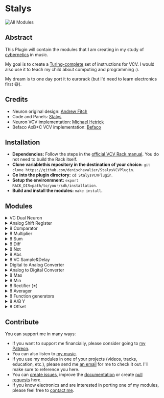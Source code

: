 # Stalys

![All Modules](/allmodules.png)

## Abstract

This Plugin will contain the modules that I am creating in my study of [cybernetics](https://en.m.wikipedia.org/wiki/Cybernetics) in music.

My goal is to create a [Turing-complete](https://en.m.wikipedia.org/wiki/Turing_completeness) set of instructions for VCV. I would also use it to teach my child about computing and programming :).

My dream is to one day port it to eurorack (but I'd need to learn electronics first 😅).

## Credits

- Neuron original design: [Andrew Fitch](https://www.nonlinearcircuits.com/)
- Code and Panels: [Stalys](https://linktr.ee/stalysmusic)
- Neuron VCV implementation: [Michael Hetrick](https://mhetrick.com/)
- Befaco AxB+C VCV implementation: [Befaco](https://github.com/VCVRack/Befaco)

## Installation

- **Dependencies:** Follow the steps in the [official VCV Rack manual](https://vcvrack.com/manual/Building#setting-up-your-development-environment). You do not need to build the Rack itself.
- **Clone  variablethis repository in the destination of your choice:** `git clone https://github.com/denischevalier/StalysVCVPlugin`.
- **Go into the plugin directory:** `cd StalysVCVPlugin`.
- **Setup the environmnent:** `export RACK_DIR=path/to/your/sdk/installation`.
- **Build and install the modules:** `make install`.

## Modules

<details><summary>VC Dual Neuron</summary>

![VC Dual Neuron](/vcdualneuron.png)

This module is heavily inspired by [Nonlinear Circuits](https://www.nonlinearcircuits.com/) [Double Neuron](https://github.com/mhetrick/nonlinearcircuits) module.

The module is divided in three parts. On the left are two VC Neurons circuits, and on the right the original Combiner circuit.

Each Neuron is comprised of three lanes: One input, that is multiplied (four-quadrant multiplier). After multiplication, a VC offset is applied. The three inputs are summed and run into a half-wave rectifier and comparator. The comparator's bipolar output is summed with the rectified signal. SENSE adds a positive DC signal to the mix, while RESPONSE affects the magnitude of the comparator's output.

The Combiner circuit consists of two lanes (with four-quadrant multiplication and vc offset), normalized to each Neuron's output. The output of the two lanes runs into several logic modules:

- A Difference Rectifier (DIFFRECT), which is another creative mixer: the two lanes are summed. Then the negative mix is substracted from the positive mix. If the result is positive, it goes out the DIFFRECT+ output, otherwise it goes out the DIFFRECT- output.
- A MAX circuit which outputs the max value out of the two lanes.
- A SUM output which adds the two lanes.
- A DIFF output which substracts the bottom lane from the top lane.
- A MIN circuit which outputs the min value out of the two lanes.

This might seem overwhelming, but just experiment: feed it with LFOs, envelopes, sequences, oscillators or even itself and watch the complex waveforms it generates. You can use just some parts of it and it becomes a mixer/ring-modulator/waveshapper/logic module.

</details>

<details><summary>Analog Shift Register</summary>

![ASR](/asr.png)

This module is an 8 step shift register: At each incoming CLOCK trigger, all output voltages are shifted down one position and the value of IN is sampled into the first output.

Typical use would be to generate canon melodies.

</details>

<details><summary>8 Comparator</summary>

![8 Comparator](/comparator.png)

This module is what its name indicates: 8 VC comparators: It outputs a gate whenever the input signal is superior to the value signal (defaults to 0).

Plug two different LFOs to see complex rhythms emerge.

</details>

<details><summary>8 Multiplier</summary>

![8 Multiplier](/multiplier.png)

This module is 8 four quadrant multipliers or ring-modulators (with attenuversion of the Carrier). A 5V voltage is normaled to the Carrier input.

If no cable is plugged into an output, it is summed to the next outputs.

</details>

<details><summary>8 Sum</summary>

![8 Sum](/sum.png)

This module is 8 three inputs unity mixer.

If no cable is plugged into an output, it is summed to the next outputs.

</details>

<details><summary>8 Diff</summary>

![8 Diff](/diff.png)

This module is 8 three inputs subtracter.

</details>

<details><summary>8 Not</summary>

![8 Not](/not.png)

This module is 8 boolean Not operators: they invert the gates they receive as inputs.

</details>

<details><summary>8 Abs</summary>

![8 Abs](/abs.png)

This modules inverses the negative portion of any input voltage.

</details>

<details><summary>8 VC Sample&Delay</summary>

![8 VC Sample&Delay](/vcsampleanddelay.png)

This module is 8 sample and hold with a twist: it will only take gate into account every STEP pulses.

This can serve for counterpoint melody generation, VC clock division, or any usual Sample&Hold usages.

</details>

<details><summary>Digital to Analog Converter</summary>

![DAC](/dac.png)

This modules is an 8 bit bipolar digital to analog converter. It converts input triggers and gates into bipolar CV.

One example of use for it is in a Rungler context: Connect it's output to the frequency of a VCO, the inverted output to the frequency of another VCO. Send the output of VCO 1 to the Analog Shift Register, then the outs of the ASR to the DAC, and use the square out of the second VCO as clock for the ASR: You've got a pseudo-random melody generator.

</details>

<details><summary>Analog to Digital Converter</summary>

![ADC](/adc.png)

This modules is an 8 bit bipolar analog to digital converter. It converts input signal into 8 gates. Gates 1-7 represent the number 1 to 127, where as the 8th is the sign of the signal.

Pair it with DAC and invert or mute some gates to get a pretty gnarly bitcrusher/distortion/waveshaper. Or pass any signal to it to generate interesting rhythms.

</details>

<details><summary>8 Max</summary>

![8 Max](/max.png)

This module is 8 times three input MAX operator logic module (ie. Analog OR). Inputs are normalized to -10 volts to permit to not use all. If an output is not plugged, its value is maxed with the next row, thus allowing up to a 24 inputs max computation.

</details>

<details><summary>8 Min</summary>

![8 Min](/min.png)

This module is 8 times three input MIN operator logic module (ie. Analog AND). Inputs are normalized to 10 volts to permit to not use all. If an output is not plugged, its value is minimized with the next row, thus allowing up to a 24 inputs min computation.

</details>

<details><summary>8 Rectifier (±)</summary>

![8 Positive/Negative Rectifier](/posnegrectifier.png)

This module is 8 rectifiers that output the positive portion of a signal to the **+** output, and the negative to the **-** output.

This can serve to apply different treatment to each half of a waveform or as a distortion effect.

</details>

<details><summary>8 Averager</summary>

![8 Avg](/avg.png)

This module is an octal three-inputs averager: It computes the average of its connected inputs. If an output is not connected, it will compute add the corresponding inputs to the average of the following output, thus permitting averaging of up to 24 inputs.

</details>

<details><summary>8 Function generators</summary>

![8 Function](/function.png)

This module is 8 function generators. Each row takes (from left to right) one trigger input, one signal input, one rise CV and param, one fall CV and param. It then outputs the slew processed signal, a gate during rising phase, a gate during falling phase and an End-Of-Cycle gate. Note that EOC is up when no cycle (as on a Serge DUSG), to permit feedback.

This module is a jack of all trades. Amongst its various use-cases, here are the main ones:

* AD envelope generator
* LFO
* VCO
* Gate Sequencer
* Rudimentary low-pass gate
* Filter
* Clock generator
* Slew limiter

Inspired by [Befaco Slew Limiter](https://github.com/VCVRack/Befaco/blob/v1/src/SlewLimiter.cpp).

</details>

<details><summary>8 A/B Y</summary>

![8 A/B Y](/aby.png)

This module is an octal 2-in 1-out switch, eg A/B Y switch.

It can be used to switch between chorus and verse sequences for instance.

</details>

<details><summary>8 Offset</summary>

![8 Offset](/offset.png)

This module is an octal offset module, generating voltages from -10 to 10V.

</details>

## Contribute

You can support me in many ways:

* If you want to support me financially, please consider going to [my Patreon](https://www.patreon.com/stalysmusic).
* You can also listen to [my music](https://linktr.ee/stalysmusic).
* If you use my modules in one of your projects (videos, tracks, education, etc.), please send me [an email](mailto:stalysmusic+vcv@gmail.com) for me to check it out. I'll make sure to reference you here.
* You can [create issues](https://github.com/denischevalier/StalysVCVPlugin/issues), improve the [documentation](https://github.com/denischevalier/StalysVCVPlugin/wiki) or create [pull requests](https://github.com/denischevalier/StalysVCVPlugin/pulls) here.
* If you know electronics and are interested in porting one of my modules, please feel free to [contact me](mailto:stalysmusic+vcv@gmail.com).
